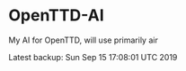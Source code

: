 # OpenTTD-AI
My AI for OpenTTD, will use primarily air

Latest backup: Sun Sep 15 17:08:01 UTC 2019
